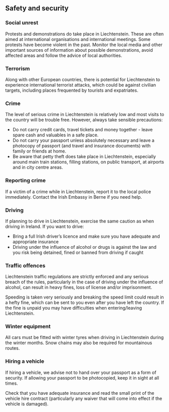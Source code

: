 ## Safety and security

### **Social unrest**

Protests and demonstrations do take place in Liechtenstein. These are often aimed at international organisations and international meetings. Some protests have become violent in the past. Monitor the local media and other important sources of information about possible demonstrations, avoid affected areas and follow the advice of local authorities.

### **Terrorism**

Along with other European countries, there is potential for Liechtenstein to experience international terrorist attacks, which could be against civilian targets, including places frequented by tourists and expatriates.

### **Crime**

The level of serious crime in Liechtenstein is relatively low and most visits to the country will be trouble free. However, always take sensible precautions:

* Do not carry credit cards, travel tickets and money together - leave spare cash and valuables in a safe place.
* Do not carry your passport unless absolutely necessary and leave a photocopy of passport (and travel and insurance documents) with family or friends at home.
* Be aware that petty theft does take place in Liechtenstein, especially around main train stations, filling stations, on public transport, at airports and in city centre areas.

### **Reporting crime**

If a victim of a crime while in Liechtenstein, report it to the local police immediately. Contact the Irish Embassy in Berne if you need help.

### **Driving**

If planning to drive in Liechtenstein, exercise the same caution as when driving in Ireland. If you want to drive:

* Bring a full Irish driver’s licence and make sure you have adequate and appropriate insurance
* Driving under the influence of alcohol or drugs is against the law and you risk being detained, fined or banned from driving if caught

### **Traffic offences**

Liechtenstein traffic regulations are strictly enforced and any serious breach of the rules, particularly in the case of driving under the influence of alcohol, can result in heavy fines, loss of license and/or imprisonment.

Speeding is taken very seriously and breaking the speed limit could result in a hefty fine, which can be sent to you even after you have left the country. If the fine is unpaid you may have difficulties when entering/leaving Liechtenstein.

### **Winter equipment**

All cars must be fitted with winter tyres when driving in Liechtenstein during the winter months. Snow chains may also be required for mountainous routes.

### **Hiring a vehicle**

If hiring a vehicle, we advise not to hand over your passport as a form of security. If allowing your passport to be photocopied, keep it in sight at all times.

Check that you have adequate insurance and read the small print of the vehicle hire contract (particularly any waiver that will come into effect if the vehicle is damaged).